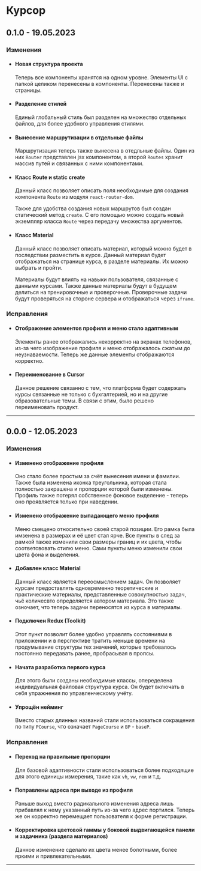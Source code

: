 # Курсор

## **0.1.0 - 19.05.2023**
### **Изменения**
- #### **Новая структура проекта**
    Теперь все компоненты хранятся на одном уровне. Элементы UI с папкой целиком перенесены в компоненты. Перенесены также и страницы.
- #### **Разделение стилей**
    Единый глобальный стиль был разделен на множество отдельных файлов, для более удобного управления стилями.
- #### **Вынесение маршрутизации в отдельные файлы**
    Маршрутизация теперь также вынесена в отедльные файлы. Один из них `Router` представлен jsx компонентом, а второй `Routes` хранит массив путей и связанных с ними компонентами.
- #### **Класс Route и static create**
    Данный класс позволяет описать поля необходимые для создания компонента `Route` из модуля `react-router-dom`.

    Также для удобства создания новых маршрутов был создан статический метод `create`. С его помощью можно создать новый экземпляр класса `Route` через передачу множества аргументов.
- #### **Класс Material**
    Данный класс позволяет описать материал, который можно будет в последствии разместить в курсе. Данный материал будет отображаться на странице курса, в разделе материалы. Их можно выбрать и пройти.
    
    Материалы будут влиять на навыки пользователя, связанные с данными курсами. Также данные материалы будут в будущем делиться на тренировочные и проверочные. Проверочные задачи будут проверяться на стороне сервера и отображаться через `iframe`.
### **Исправления**
- #### **Отображение элементов профиля и меню стало адаптивным**  
    Элементы ранее отображались некорректно на экранах телефонов, из-за чего изображение профиля и меню отображалось сжатым до неузнаваемости. Теперь же данные элементы отображаются корректно.
- #### **Переименование в Cursor**
    Данное решение связанно с тем, что платформа будет содержать курсы связанные не только с бухгалтерией, но и на другие образовательные темы. В связи с этим, было решено переименовать продукт.
    
***

## **0.0.0 - 12.05.2023**
### **Изменения**
- #### **Изменено отображение профиля**
    Оно стало более простым за счёт вынесения имени и фамилии. Также была изменена иконка треугольника, которая стала полностью закрашена и пропорции которой были изменены. Профиль также потерял собственное фоновое выделение - теперь оно проявляется только при наведении.
- #### **Изменено отображение выпадающего меню профиля**
    Меню смещено относительно своей старой позиции. Его рамка была имзенена в размерах и её цвет стал ярче. Все пункты в след за рамкой также изменили свои размеры границ и их цвета, чтобы соответсвовать стилю меню. Сами пункты меню изменили свои цвета фона и выделения.
- #### **Добавлен класс Material**
    Данный класс является переосмыслением задач. Он позволяет курсам предоставлять одновременно теоретические и практические материалы, представленные совокупностью задач, чьё количесвто определяется автором материала. Это также озночает, что теперь задачи переносятся из курса в материалы.
- #### **Подключен Redux (Toolkit)**
    Этот пункт позволит более удобно управлять состояниями в приложении и в перспективе тратить меньше времени на продумывание структуры тех значений, которые требовалось постоянно передавать ранее, пробрасывая в пропсы.
- #### **Начата разработка первого курса**
    Для этого были созданы необходимые классы, опеределена индивидуальная файловая структура курса. Он будет включать в себя упражнения по управленческому учёту.
- #### **Упрощён нейминг**
    Вместо старых длинных названий стали использоваться сокращения по типу `PCourse`, что означает `PageCourse` и `BP` - `baseP`.
    
### **Исправления**
- #### **Переход на правильные пропорции**
    Для базовой адаптивности стали использоваться более подходящие для этого единицы измерения, такие как `vh`, `vw`, `rem` и т.д.
- #### **Поправлены адреса при выходе из профиля**
    Раньше выход вместо радикального изменения адреса лишь прибавлял к нему указанный путь из-за чего адрес портился. Теперь же он корректно перемещает пользователя к форме регистрации.
- #### **Корректировка цветовой гаммы у боковой выдвигающейся панели и задачника (раздела материалов)**
    Данное изменение сделало их цвета менее болотными, более яркими и привлекательными.
    
***